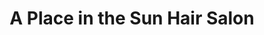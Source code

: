---
title: "A Place in the Sun Hair Salon"
url: /franklin/a-place-in-the-sun-hair-salon/
shop: hairdresser
---